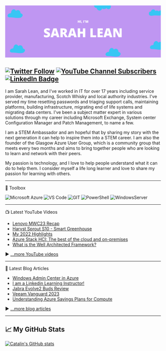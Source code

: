 [![Sarah's GitHub Banner](/assets/GitHubHeader.png)](https://www.techielass.com)

[![Twitter Follow](https://img.shields.io/twitter/follow/techielass?label=Twitter%20Followers&style=social)](https://twitter.com/intent/follow?screen_name=techielass)
[![YouTube Channel Subscribers](https://img.shields.io/youtube/channel/subscribers/UCQ8U53KvEX2JuCe48MxmV3Q?label=People%20subscribed%20to%20my%20YouTube%20channel&style=social)](https://www.youtube.com/techielass?sub_confirmation=1)
[![LinkedIn Badge](https://img.shields.io/badge/LinkedIn-Profile-informational?style=flat&logo=linkedin&logoColor=white&color=0D76A8)](https://in.linkedin.com/in/sazlean)
---



I am Sarah Lean, and I've worked in IT for over 17 years including service provider, manufacturing, Scotch Whisky and local authority industries. I've served my time resetting passwords and triaging support calls, maintaining platforms, building infrastructure, migrating end of life systems and migrating data centers. I've been a subject matter expert in various solutions through my career including Microsoft Exchange, System center Configuration Manager and Patch Management, to name a few.

I am a STEM Ambassador and am hopeful that by sharing my story with the next generation it can help to inspire them into a STEM career. I am also the founder of the Glasgow Azure User Group, which is a community group that meets every two months and aims to bring together people who are looking to learn and network with their peers.

My passion is technology, and I love to help people understand what it can do to help them. I consider myself a life long learner and love to share my passion for learning with others.

---

🧰 Toolbox
<!--Toolbox icons -->
![Microsoft Azure](https://img.shields.io/badge/microsoft-azure.svg?style=for-the-badge&logo=microsoftazure&color=1572B6)
![VS Code](https://img.shields.io/badge/VS%20Code-007ACC.svg?&style=for-the-badge&logo=visual-studio-code&logoColor=white)
![GIT](https://img.shields.io/badge/git-%3776AB.svg?style=for-the-badge&logo=git&logoColor=white&color=F05032)
![PowerShell](https://img.shields.io/badge/powershell-0D80D8?style=for-the-badge&logo=powershell&logoColor=white)
![WindowsServer](https://img.shields.io/badge/windows%20server-FFB900?style=for-the-badge&logo=windows&logoColor=white)

---
📺 Latest YouTube Videos
<!-- YOUTUBE-VIDEOS-LIST:START -->
- [Lenovo MWC23 Recap](https://www.youtube.com/watch?v=OncfitMWTFs)
- [Harvst Sprout S10 - Smart Greenhouse](https://www.youtube.com/watch?v=kUD2FJLMZaQ)
- [My 2022 Highlights](https://www.youtube.com/watch?v=2uB-sMW1d-M)
- [Azure Stack HCI: The best of the cloud and on-premises](https://www.youtube.com/watch?v=QZu3zF2UR8Y)
- [What is the Well Architected Framework?](https://www.youtube.com/watch?v=0M_QZu4yWjI)
<!-- YOUTUBE-VIDEOS-LIST:END -->

 ▶ [...more YouTube videos](https://www.youtube.com/channel/techielass?sub_confirmation=1)

---

📘 Latest Blog Articles

<!-- BLOG-POST-LIST:START -->
- [Windows Admin Center in Azure](https://www.techielass.com/windows-admin-centre-in-azure/)
- [I am a Linkedin Learning Instructor!](https://www.techielass.com/i-am-a-linkedin-learning-instructor/)
- [Jabra Evolve2 Buds Review](https://www.techielass.com/jabra-evolve2-buds-review/)
- [Veeam Vanguard 2023](https://www.techielass.com/veeam-vanguard-2023/)
- [Understanding Azure Savings Plans for Compute](https://www.techielass.com/understanding-azure-savings-plans-for-compute/)
<!-- BLOG-POST-LIST:END -->

▶ [...more blog articles](https://www.techielass.com)

---

## &#x1f4c8; My GitHub Stats

[![Catalin's GitHub stats](https://github-readme-stats.vercel.app/api?username=weeyin83&theme=radical)](https://github.com/anuraghazra/github-readme-stats)
